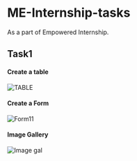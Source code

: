 # ME-Internship-tasks
As a part of Empowered Internship.
<h2>Task1</h2>
<h4>Create a table</h4>

![TABLE](https://github.com/Aish-h/ME-Internship-tasks/assets/148599226/2afb9117-0791-4497-8df3-fcb00a4c2366)

<h4>Create a Form</h4>

![Form11](https://github.com/Aish-h/ME-Internship-tasks/assets/148599226/a6ddbe51-f067-4c1b-9bde-72d91b6dfb3f)

<h4>Image Gallery</h4>

![Image gal](https://github.com/Aish-h/ME-Internship-tasks/assets/148599226/b9cfd94c-9416-41b0-8990-1c2d8a23e15b)
